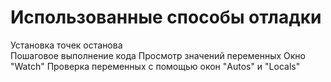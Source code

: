 # Использованные способы отладки
Установка точек останова
<br>Пошаговое выполнение кода
Просмотр значений переменных
Окно "Watch"
Проверка переменных с помощью окон "Autos" и "Locals"

